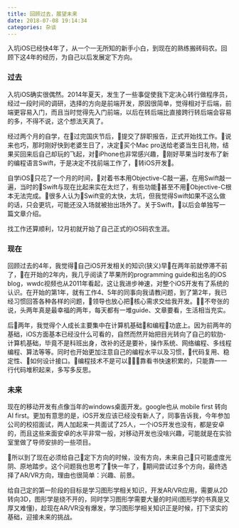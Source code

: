 ```yaml
---
title: 回顾过去，展望未来
date: 2018-07-08 19:14:34
categories: 杂谈
---
```

入坑iOS已经快4年了，从一个一无所知的新手小白，到现在的熟练搬砖码农。回顾下这4年的经历，为自己以后发展定下方向。

<!-- more -->

### 过去
入坑iOS确实很偶然。2014年夏天，发生了一些事促使我下定决心转行做程序员，经过一段时间的调研，选择的方向是前端开发，原因很简单，觉得相对于后端，前端更容易入门，而且当时觉得先入门前端，以后在转后端比直接跨行转后端会容易的多，不得不说，这个想法天真了。

经过两个月的自学，在过完国庆节后，提交了辞职报告，正式开始找工作。说来也巧，那时刚好快到老婆生日了，决定买个Mac pro送给老婆当生日礼物，结果买回来后自己却玩的飞起，对iPhone也非常感兴趣，刚好苹果当时发布了新的编程语言Swift，于是决定不找前端工作了，转iOS开发。

自学iOS只花了一个月的时间，对着书本用Objective-C敲一遍，在用Swift敲一遍，当时的Swift与现在比起来实在太烂了，有些功能甚至不用Objective-C根本无法完成。很多人认为Swift变的太快，太坑，但我觉得Swift如果不这么做的话，只会更坑，可能还没入场就被抬出场外了。关于Swift，以后会单独写一篇文章介绍。

找工作还算顺利，12月初就开始了自己正式的iOS码农生涯。

### 现在
回顾过去的4年，我觉得自己iOS开发相关的知识(狭义)早在两年前就停滞不前了，在开始的2年内，我几乎阅读了苹果所的programming guide和出名的iOS blog，wwdc视频也从2011年看起，这让我进步神速，对整个iOS开发有了系统的认识。在开始的第1年，就有工作4、5年的同事向我请教问题，到了第2年，我已经习惯回答各种各样的问题，领导也放心把核心需求交给我开发。不夸张的说，头两年真是最幸福的两年，每天都有一堆guide、文章要看，生活相当充实。

后两年，我觉得个人成长主要集中在计算机基础和编程功底上。因为前两年的基础，iOS方面基本已经没什么可看的，自然而然开始把目光转向了自己的软肋-计算机基础，毕竟不是科班出身，改补的还是要补，操作系统、网络编程、多线程编程、算法等等。同时也开始更加注意自己的编程水平以及习惯，代码复用、稳定性、如何设计接口。编程技术不是可以靠看书快速积累的，只能靠一一行代码堆积起来，多写多反思。

### 未来
现在的移动开发有点像当年的windows桌面开发。google也从 mobile first 转向 AI first。更加有意思的是，iOS开发应该已经没有新人了，同事告诉我，今年参加公司的校招面试，两人加起来一共面试了25人，一个iOS开发也没有，都是安卓的，而且这些来面安卓的水平非常一般，对移动开发也没啥兴趣，可能就是在实验室里做了导师安排的一些项目。

所以到了现在必须给自己定下方向的时候，没有方向，未来自己只可能虚度光阴、原地踏步。这个问题我也思考了快一年了，期间尝试过多个方向，最终选择了AR/VR方向，理由也很简单：兴趣、前景。

给自己定的第一阶段的目标是学习图形学相关知识，开发AR/VR应用，需要从2D转向3D，图形学是绕不开的，同时学习图形学需要大量的时间(图形学的书真是又厚又难懂)，趁现在AR/VR没有爆发，学习图形学相关知识正是时候，打下坚实的基础，迎接未来的挑战。